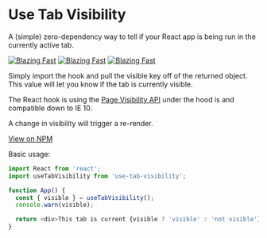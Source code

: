 # Use Tab Visibility

A (simple) zero-dependency way to tell if your React app is being run in the currently active tab.

[![Blazing Fast](https://badgen.now.sh/badge/speed/blazing%20%F0%9F%94%A5/green)](https://www.npmjs.com/package/use-tab-visibility) [![Blazing Fast](https://badgen.now.sh/badge/speed/blazing%20%F0%9F%94%A5/green)](https://www.npmjs.com/package/use-tab-visibility) [![Blazing Fast](https://badgen.now.sh/badge/speed/blazing%20%F0%9F%94%A5/green)](https://www.npmjs.com/package/use-tab-visibility)

Simply import the hook and pull the visible key off of the returned object. This value will let you know if the tab is currently visible.

The React hook is using the [Page Visibility API](https://developer.mozilla.org/en-US/docs/Web/API/Page_Visibility_API) under the hood is and compatible down to IE 10.

A change in visibility will trigger a re-render.

[View on NPM](https://www.npmjs.com/package/use-tab-visibility)

Basic usage:

```js
import React from 'react';
import useTabVisibility from 'use-tab-visibility';

function App() {
  const { visible } = useTabVisibility();
  console.warn(visible);

  return <div>This tab is current {visible ? 'visible' : 'not visible'}</div>;
}
```
